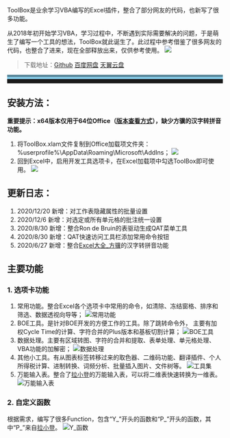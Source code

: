 ToolBox是业余学习VBA编写的Excel插件，整合了部分网友的代码，也新写了很多功能。
<!-- more -->

从2018年初开始学习VBA，学习过程中，不断遇到实际需要解决的问题，于是萌生了编写一个工具的想法，ToolBox就此诞生了。此过程中参考借鉴了很多网友的代码，也整合了进来，现在全部释放出来，仅供参考使用。
![](https://s1.ax1x.com/2020/04/24/Jr09MD.png)

>下载地址：[Github](https://github.com/my-youth/ToolBox/releases)   [百度网盘](https://pan.baidu.com/s/14coXQLpKg1moJCYvOfzMGg)   [天翼云盘](https://cloud.189.cn/t/32aaAbJNbAry)

<hr style="height:10px;border:none;border-top:10px groove skyblue;" />

## 安装方法：
**重要提示：x64版本仅用于64位Office（[版本查看方式](https://support.microsoft.com/zh-cn/office/%E5%85%B3%E4%BA%8E-office%EF%BC%9A%E6%88%91%E4%BD%BF%E7%94%A8%E7%9A%84%E6%98%AF%E5%93%AA%E4%B8%AA%E7%89%88%E6%9C%AC%E7%9A%84-office%EF%BC%9F-932788b8-a3ce-44bf-bb09-e334518b8b19)），缺少方骥的汉字转拼音功能。**
1. 将ToolBox.xlam文件复制到Office加载项文件夹：%userprofile%\AppData\Roaming\Microsoft\AddIns；
   ![](https://s1.ax1x.com/2020/04/24/Jr0MLQ.png)
2. 回到Excel中，启用开发工具选项卡，在Excel加载项中勾选ToolBox即可使用。
   ![](https://s1.ax1x.com/2020/04/24/Jr0Giq.png)

## 更新日志：
1. 2020/12/20 新增：对工作表隐藏属性的批量设置
2. 2020/12/6   新增：对选定或所有单元格的批注统一设置
3. 2020/8/30   新增：整合Ron de Bruin的表驱动生成QAT菜单工具
4. 2020/8/30   新增：QAT快速访问工具栏添加常用命令按钮
5. 2020/6/27   新增：整合[Excel大全_方骥](https://weibo.com/2190827182/BAeh1xbd9)的汉字转拼音功能

## 主要功能
### 1. 选项卡功能
   1. 常用功能。整合Excel各个选项卡中常用的命令，如清除、冻结窗格、排序和筛选、数据透视向导等；
   ![常用功能](https://s1.ax1x.com/2020/04/24/Jr0oFI.png)
   1. BOE工具。是针对BOE开发的方便工作的工具。除了跳转命令外， 主要有加权Cycle Time的计算、字符合并的Plus版本和基板切割计算；
   ![BOE工具](https://s1.ax1x.com/2020/04/24/Jr07fP.png)
   1. 数据处理。主要有区域转图、字符的合并和提取、表单处理、单元格处理、VBA功能的加解密；
   ![数据处理](https://s1.ax1x.com/2020/04/24/Jr0L6S.png)
   1. 其他小工具。有从图表标签转移过来的取色器、二维码功能、翻译插件、个人所得税计算、进制转换、词频分析、批量插入图片、文件树等。
   ![工具集](https://s1.ax1x.com/2020/04/24/JrBSkn.png)
   1. 万能输入表。整合了[拉小登](http://www.ladeng6666.com/blog/)的万能输入表，可以将二维表快速转换为一维表。
   ![万能输入表](https://s1.ax1x.com/2020/04/24/JrBF6U.png)
### 2. 自定义函数
   根据需求，编写了很多Function，包含“Y_”开头的函数和“P_”开头的函数，其中“P_”来自[拉小登](http://www.ladeng6666.com/blog/)。
   ![Y_函数](https://s1.ax1x.com/2020/04/24/JrBufx.png)
